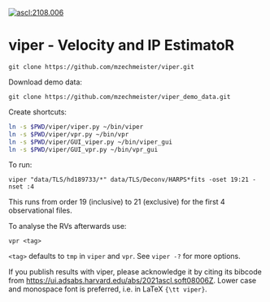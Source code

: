 <a href="https://ascl.net/2108.006"><img src="https://img.shields.io/badge/ascl-2108.006-blue.svg?colorB=262255" alt="ascl:2108.006" /></a>

# viper - Velocity and IP EstimatoR

```
git clone https://github.com/mzechmeister/viper.git
```

Download demo data:
```
git clone https://github.com/mzechmeister/viper_demo_data.git
```

Create shortcuts:
```bash
ln -s $PWD/viper/viper.py ~/bin/viper
ln -s $PWD/viper/vpr.py ~/bin/vpr
ln -s $PWD/viper/GUI_viper.py ~/bin/viper_gui
ln -s $PWD/viper/GUI_vpr.py ~/bin/vpr_gui
```

To run:
```
viper "data/TLS/hd189733/*" data/TLS/Deconv/HARPS*fits -oset 19:21 -nset :4
```
This runs from order 19 (inclusive) to 21 (exclusive) for the first 4 observational files.

To analyse the RVs afterwards use:
```
vpr <tag>
```
`<tag>` defaults to `tmp` in `viper` and `vpr`. See `viper -?` for more options.

If you publish results with viper, please acknowledge it by citing its bibcode from https://ui.adsabs.harvard.edu/abs/2021ascl.soft08006Z.
Lower case and monospace font is preferred, i.e. in LaTeX `{\tt viper}`.
